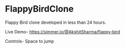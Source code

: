 # FlappyBirdClone
Flappy Bird clone developed in less than 24 hours.


Live Demo- https://simmer.io/@AkshitSharma/flappy-bird

Controls- Space to jump
